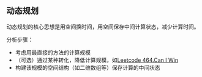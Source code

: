 ## 动态规划
动态规划的核心思想是用空间换时间，用空间保存中间计算状态，减少计算时间。

分析步骤：
* 考虑用最直接的方法的计算规模
* （可选）通过某种转化，降低计算规模，如[Leetcode 464.Can I Win](https://leetcode.com/problems/can-i-win/)
* 构建该规模的空间结构（如二维数组等）保存计算的中间状态

